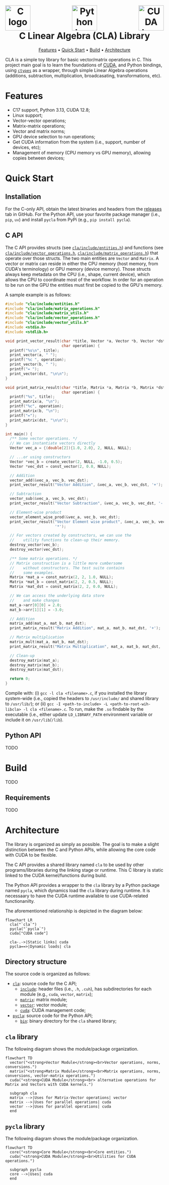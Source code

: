 <h1 align="center">
  <div style="display: flex; justify-content: space-between;">
  <a><img src="https://upload.wikimedia.org/wikipedia/commons/1/19/C_Logo.png" alt="C logo" height="80"></a>
  <a><img src="https://s3.dualstack.us-east-2.amazonaws.com/pythondotorg-assets/media/community/logos/python-logo-only.png" alt="Python logo" height="80"></a>
  <a><img src="https://upload.wikimedia.org/wikipedia/commons/b/b9/Nvidia_CUDA_Logo.jpg" alt="CUDA logo" height="80"></a>
  </div>
  C Linear Algebra (CLA) Library
  <br>
</h1>

<p align="center">
  <a href="#features">Features</a> •
  <a href="#quick-start">Quick Start</a> •
  <a href="#build">Build</a> •
  <a href="#architecture">Architecture</a>
</p>

CLA is a simple toy library for basic vector/matrix operations in C. This project main goal is to learn the foundations of [CUDA](https://docs.nvidia.com/cuda/), and Python bindings, using [`ctypes`](https://docs.python.org/3/library/ctypes.html) as a wrapper, through simple Linear Algebra operations (additions, subtraction, multiplication, broadcasating, transformations, etc). 


# Features

- C17 support, Python 3.13, CUDA 12.8;
- Linux support;
- Vector-vector operations;
- Matrix-matrix operations;
- Vector and matrix norms;
- GPU device selection to run operations;
- Get CUDA information from the system (i.e., support, number of devices, etc);
- Management of memory (CPU memory vs GPU memory), allowing copies between devices;

# Quick Start

## Installation

For the C-only API, obtain the latest binaries and headers from the [releases](https://github.com/moesio-f/cla/releases) tab in GitHub. For the Python API, use your favorite package manager (i.e., `pip`, `uv`) and install `pycla` from PyPi (e.g., `pip install pycla`).

## C API

The C API provides structs (see [`cla/include/entities.h`](cla/include/entities.h)) and functions (see [`cla/include/vector_operations.h`](cla/include/vector_operations.h), [`cla/include/matrix_operations.h`](cla/include/matrix_operations.h)) that operate over those structs. The two main entities are `Vector` and `Matrix`. A vector or matrix can reside in either the CPU memory (host memory, from CUDA's terminology) or GPU memory (device memory). Those structs always keep metadata on the CPU (i.e., shape, current device), which allows the CPU to coordinate most of the workflow. In order for an operation to be run on the GPU the entities must first be copied to the GPU's memory.

A sample example is as follows:

```c
#include "cla/include/entities.h"
#include "cla/include/matrix_operations.h"
#include "cla/include/matrix_utils.h"
#include "cla/include/vector_operations.h"
#include "cla/include/vector_utils.h"
#include <stdio.h>
#include <stdlib.h>

void print_vector_result(char *title, Vector *a, Vector *b, Vector *dst,
                         char operation) {
  printf("%s\n", title);
  print_vector(a, " ");
  printf("%c ", operation);
  print_vector(b, " ");
  printf("= ");
  print_vector(dst, "\n\n");
}

void print_matrix_result(char *title, Matrix *a, Matrix *b, Matrix *dst,
                         char operation) {
  printf("%s", title);
  print_matrix(a, "\n");
  printf("%c", operation);
  print_matrix(b, "\n");
  printf("=");
  print_matrix(dst, "\n\n");
}

int main() {
  /** Some vector operations. */
  // We can instantiate vectors directly
  Vector vec_a = {(double[2]){1.0, 2.0}, 2, NULL, NULL};

  // ...or using constructors
  Vector *vec_b = create_vector(2, NULL, -1.0, 0.5);
  Vector *vec_dst = const_vector(2, 0.0, NULL);

  // Addition
  vector_add(&vec_a, vec_b, vec_dst);
  print_vector_result("Vector Addition", &vec_a, vec_b, vec_dst, '+');

  // Subtraction
  vector_sub(&vec_a, vec_b, vec_dst);
  print_vector_result("Vector Subtraction", &vec_a, vec_b, vec_dst, '-');

  // Element-wise product
  vector_element_wise_prod(&vec_a, vec_b, vec_dst);
  print_vector_result("Vector Element wise product", &vec_a, vec_b, vec_dst,
                      '*');

  // For vectors created by constructors, we can use the
  //    utility functions to clean-up their memory.
  destroy_vector(vec_b);
  destroy_vector(vec_dst);

  /** Some matrix operations. */
  // Matrix construction is a little more cumbersome
  //    without constructors. The test suite contains
  //    some examples.
  Matrix *mat_a = const_matrix(2, 2, 1.0, NULL);
  Matrix *mat_b = const_matrix(2, 2, 0.5, NULL);
  Matrix *mat_dst = const_matrix(2, 2, 0.0, NULL);

  // We can access the underlying data store
  //    and make changes
  mat_a->arr[0][0] = 2.0;
  mat_b->arr[1][1] = -3.0;

  // Addition
  matrix_add(mat_a, mat_b, mat_dst);
  print_matrix_result("Matrix Addition", mat_a, mat_b, mat_dst, '+');

  // Matrix multiplication
  matrix_mult(mat_a, mat_b, mat_dst);
  print_matrix_result("Matrix Multiplication", mat_a, mat_b, mat_dst, '*');

  // Clean-up
  destroy_matrix(mat_a);
  destroy_matrix(mat_b);
  destroy_matrix(mat_dst);

  return 0;
}
```

Compile with: (i) `gcc -l cla <filename>.c`, if you installed the library system-wide (i.e., copied the headers to `/usr/include/` and shared library to `/usr/lib/`); or (ii) `gcc -I <path-to-include> -L <path-to-root-wih-libcla> -l cla <filename>.c`. To run, make the `.so` findable by the executable (i.e., either update `LD_LIBRARY_PATH` environment variable or include it on `/usr/lib`/`/lib`).

## Python API

TODO

# Build

TODO

## Requirements

TODO

# Architecture

The library is organized as simply as possible. The goal is to make a slight distinction between the C and Python APIs, while allowing the core code with CUDA to be flexible.

The C API provides a shared library named `cla` to be used by other programs/libraries during the linking stage or runtime. This C library is static linked to the CUDA kernel/functions during build.

The Python API provides a wrapper to the `cla` library by a Python package named `pycla`, which dynamics load the `cla` library during runtime. It is necessaary to have the CUDA runtime available to use CUDA-related functionanilty.

The aforementioned relationship is depicted in the diagram below:

```mermaid
flowchart LR
  cla("`cla`")
  pycla("`pycla`")
  cuda["CUDA code"]

  cla-.->|Static links| cuda
  pycla==>|Dynamic loads| cla
```

## Directory structure

The source code is organized as follows:

- [`cla`](cla): source code for the C API;
  - [`include`](cla/include): header files (i.e., `.h`, `.cuh`), has subdirectories for each module (e.g., `cuda`, `vector`, `matrix`);
  - [`matrix`](cla/matrix): matrix module;
  - [`vector`](cla/vector): vector module;
  - [`cuda`](cla/cuda): CUDA management code;
- [`pycla`](pycla): source code for the Python API;
  - [`bin`](pycla/bin): binary directory for the `cla` shared library;

## `cla` library

The following diagram shows the module/package organization.

```mermaid
flowchart TD
  vector("<strong>Vector Module</strong><br>Vector operations, norms, conversions.")
  matrix("<strong>Matrix Module</strong><br>Matrix operations, norms, conversions, vector-matrix operations.")
  cuda("<strong>CUDA Module</strong><br> alternative operations for Matrix and Vectors with CUDA kernels.")

  subgraph cla
  matrix -->|Uses for Matrix-Vector operations| vector
  matrix -->|Uses for parallel operations| cuda
  vector -->|Uses for parallel operations| cuda
  end
```

## `pycla` library

The following diagram shows the module/package organization.

```mermaid
flowchart TD
  core("<strong>Core Module</strong><br>Core entities.")
  cuda("<strong>CUDA Module</strong><br>Utilities for CUDA operations.")

  subgraph pycla
  core -->|Uses| cuda
  end
```

